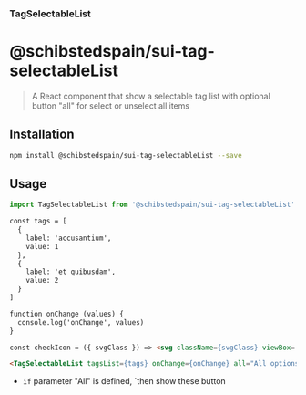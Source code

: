 ### TagSelectableList


# @schibstedspain/sui-tag-selectableList
> A React component that show a selectable tag list with optional button "all" for select or unselect all items

## Installation

```sh
npm install @schibstedspain/sui-tag-selectableList --save
```


## Usage

```javascript
import TagSelectableList from '@schibstedspain/sui-tag-selectableList'
```

```html
const tags = [
  {
    label: 'accusantium',
    value: 1
  },
  {
    label: 'et quibusdam',
    value: 2
  }
]

function onChange (values) {
  console.log('onChange', values)
}

const checkIcon = ({ svgClass }) => <svg className={svgClass} viewBox='0 0 64 64'><path d='M21.92,54.91,2.51,33.34a2,2,0,0,1,3-2.68L22.08,49.09,58.59,12.59a2,2,0,0,1,2.83,2.83Z' /></svg>

<TagSelectableList tagsList={tags} onChange={onChange} all="All options" checkIcon={checkIcon} />
```

* `if` parameter "All" is defined, `then show these button
  
